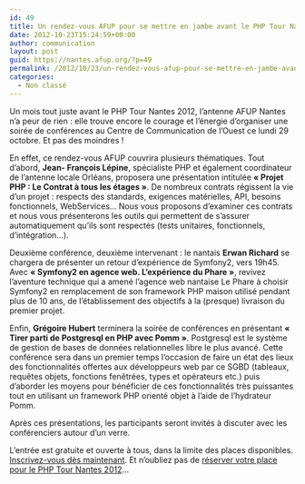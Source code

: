 ```yaml
---
id: 49
title: Un rendez-vous AFUP pour se mettre en jambe avant le PHP Tour Nantes 2012
date: 2012-10-23T15:24:59+00:00
author: communication
layout: post
guid: https://nantes.afup.org/?p=49
permalink: /2012/10/23/un-rendez-vous-afup-pour-se-mettre-en-jambe-avant-le-php-tour-nantes-2012/
categories:
  - Non classé
---
```

Un mois tout juste avant le PHP Tour Nantes 2012, l&rsquo;antenne AFUP Nantes n&rsquo;a peur de rien : elle trouve encore le courage et l&rsquo;énergie d&rsquo;organiser une soirée de conférences au Centre de Communication de l&rsquo;Ouest ce lundi 29 octobre. Et pas des moindres !

En effet, ce rendez-vous AFUP couvrira plusieurs thématiques. Tout d&rsquo;abord, **Jean- François Lépine**, spécialiste PHP et également coordinateur de l&rsquo;antenne locale Orléans, proposera une présentation intitulée **« Projet PHP : Le Contrat à tous les étages »**. De nombreux contrats régissent la vie d&rsquo;un projet : respects des standards, exigences matérielles, API, besoins fonctionnels, WebServices&#8230; Nous vous proposons d&rsquo;examiner ces contrats et nous vous présenterons les outils qui permettent de s&rsquo;assurer automatiquement qu&rsquo;ils sont respectés (tests unitaires, fonctionnels, d&rsquo;intégration&#8230;).

Deuxième conférence, deuxième intervenant : le nantais **Erwan Richard** se chargera de présenter un retour d&rsquo;expérience de Symfony2, vers 19h45. Avec **« Symfony2 en agence web. L&rsquo;expérience du Phare »**, revivez l&rsquo;aventure technique qui a amené l&rsquo;agence web nantaise Le Phare à choisir Symfony2 en remplacement de son framework PHP maison utilisé pendant plus de 10 ans, de l&rsquo;établissement des objectifs à la (presque) livraison du premier projet.

Enfin, **Grégoire Hubert** terminera la soirée de conférences en présentant **« Tirer parti de Postgresql en PHP avec Pomm »**. Postgresql est le système de gestion de bases de données relationnelles libre le plus avancé. Cette conférence sera dans un premier temps l&rsquo;occasion de faire un état des lieux des fonctionnalités offertes aux développeurs web par ce SGBD (tableaux, requêtes objets, fonctions fenêtrées, types et opérateurs etc.) puis d&rsquo;aborder les moyens pour bénéficier de ces fonctionnalités très puissantes tout en utilisant un framework PHP orienté objet à l&rsquo;aide de l&rsquo;hydrateur Pomm.

Après ces présentations, les participants seront invités à discuter avec les conférenciers autour d&rsquo;un verre.

L&rsquo;entrée est gratuite et ouverte à tous, dans la limite des places disponibles. [Inscrivez-vous dès maintenant](http://afup.org/pages/rendezvous/). Et n&rsquo;oubliez pas de [réserver votre place pour le PHP Tour Nantes 2012](http://afup.org/pages/phptournantes2012/inscription.php)&#8230;